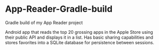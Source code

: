 App-Reader-Gradle-build
=======================
Gradle build of my App Reader project

Android app that reads the top 20 grossing apps in the Apple Store using their public API and displays it in a list. Has basic sharing capabilities and stores favorites into a SQLite database for persistence between sessions.
